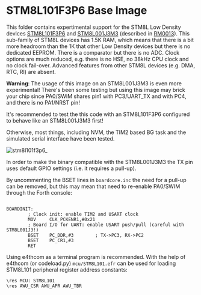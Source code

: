 # STM8L101F3P6 Base Image

This folder contains expertimental support for the STM8L Low Density devices [STM8L101F3P6](https://www.st.com/resource/en/datasheet/stm8l101f1.pdf) and [STM8L001J3M3](https://www.st.com/resource/en/datasheet/stm8l001j3.pdf) (described in [RM0013](https://www.st.com/content/ccc/resource/technical/document/reference_manual/73/41/6f/b1/fd/45/4e/18/CD00184503.pdf/files/CD00184503.pdf/jcr:content/translations/en.CD00184503.pdf)). This sub-family of STM8L devices has 1.5K RAM, which means that there is a bit more headroom than the 1K that other Low Density devices but there is no dedicated EEPROM. There is a comparator but there is no ADC. Clock options are much reduced, e.g. there is no HSE, no 38kHz CPU clock and no clock fail-over. Advanced features from other STM8L devices (e.g. DMA, RTC, RI) are absent.

**Warning**: The usage of this image on an STM8L001J3M3 is even more experimental! There's been some testing but using this image may brick your chip since PA0/SWIM shares pin1 with PC3/UART_TX and with PC4, and there is no PA1/NRST pin!

It's recommended to test the this code with an STM8L101F3P6 configured to behave like an STM8L001J3M3 first!

Otherwise, most things, including NVM, the TIM2 based BG task and the simulated serial interface have been tested.

![stm8l101f3p6_](https://user-images.githubusercontent.com/5466977/93720666-d7a20680-fb8a-11ea-88c0-6cb7e09e1f20.png)

In order to make the binary compatible with the STM8L001J3M3 the TX pin uses default GPIO settings (i.e. it requires a pull-up).

By uncommenting the BSET lines in `boardcore.inc` the need for a pull-up can be removed, but this may mean that need to re-enable PA0/SWIM through the Forth console:

```

BOARDINIT:
        ; Clock init: enable TIM2 and USART clock
        MOV     CLK_PCKENR1,#0x21
        ; Board I/O for UART: enable USART push/pull (careful with STM8L001J3!)
        BSET    PC_DDR,#3        ; TX->PC3, RX->PC2
        BSET    PC_CR1,#3
        RET
```

Using e4thcom as a terminal program is recommended. With the help of e4thcom (or codeload.py) `mcu/STM8L101.efr` can be used for loading STM8L101 peripheral register address constants:

```Forth
\res MCU: STM8L101
\res AWU_CSR AWU_APR AWU_TBR
```
